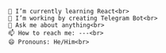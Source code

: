     🌱 I’m currently learning React<br>
	🌱 I’m working by creating Telegram Bot<br>
    💬 Ask me about anything<br>
    📫 How to reach me: ---<br>
    😄 Pronouns: He/Him<br>
